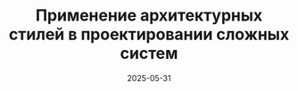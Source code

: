 ---
title: "Применение архитектурных стилей в проектировании сложных систем"
date: 2025-05-31
type: "events"
role: "Спикер"
location: "Новосибирск"
source_url: "https://15.codefest.ru/lecture/2838"
---
